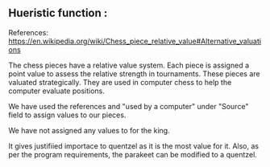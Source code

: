 ## Hueristic function : ##

References: https://en.wikipedia.org/wiki/Chess_piece_relative_value#Alternative_valuations

The chess pieces have a relative value system. Each piece is assigned a point value to assess the relative strength in tournaments. These pieces are valuated strategically. They are used in computer chess to help the computer evaluate positions.

We have used the references and "used by a computer" under "Source" field to assign values to our pieces.

We have not assigned any values to for the king.

It gives justifiied importace to quentzel as it is the most value for it. Also, as per the program requirements, the parakeet can be modified to a quentzel.
